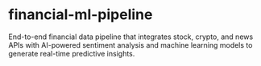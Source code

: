 # financial-ml-pipeline
End-to-end financial data pipeline that integrates stock, crypto, and news APIs with AI-powered sentiment analysis and machine learning models to generate real-time predictive insights.
